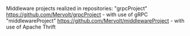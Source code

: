 Middleware projects realized in repositories: 
"grpcProject" https://github.com/Mervolt/grpcProject - with use of gRPC
"middlewareProject" https://github.com/Mervolt/middlewareProject - with use of Apache Thrift